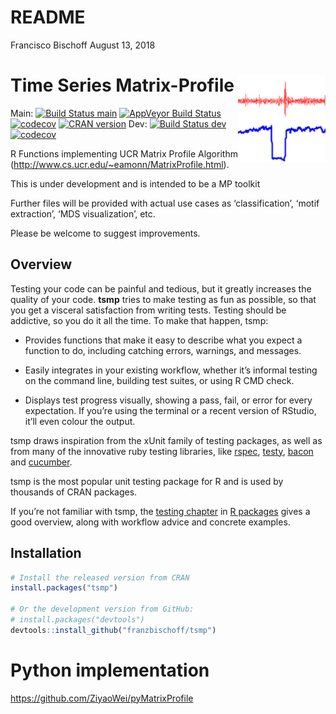 README
================
Francisco Bischoff
August 13, 2018

<!-- README.md is generated from README.Rmd. Please edit that file -->

# Time Series Matrix-Profile <img src="man/figures/logo.png" align="right" />

Main:
[![Build Status main](https://travis-ci.com/franzbischoff/tsmp.svg?branch=master)](https://travis-ci.com/franzbischoff/tsmp)
[![AppVeyor Build
Status](https://ci.appveyor.com/api/projects/status/github/r-lib/tsmp?branch=master&svg=true)](https://ci.appveyor.com/project/r-lib/tsmp)
[![codecov](https://codecov.io/gh/franzbischoff/tsmp/branch/master/graph/badge.svg)](https://codecov.io/gh/franzbischoff/tsmp)
[![CRAN
version](http://www.r-pkg.org/badges/version/tsmp)](https://cran.r-project.org/package=tsmp)
Dev:
[![Build Status dev](https://travis-ci.com/franzbischoff/tsmp.svg?branch=feature%2Fcode_status)](https://travis-ci.com/franzbischoff/tsmp)
[![codecov](https://codecov.io/gh/franzbischoff/tsmp/branch/feature/code_status/graph/badge.svg)](https://codecov.io/gh/franzbischoff/tsmp)

R Functions implementing UCR Matrix Profile Algorithm
(<http://www.cs.ucr.edu/~eamonn/MatrixProfile.html>).

This is under development and is intended to be a MP toolkit

Further files will be provided with actual use cases as
‘classification’, ‘motif extraction’, ‘MDS visualization’, etc.

Please be welcome to suggest improvements.

## Overview

Testing your code can be painful and tedious, but it greatly increases
the quality of your code. **tsmp** tries to make testing as fun as
possible, so that you get a visceral satisfaction from writing tests.
Testing should be addictive, so you do it all the time. To make that
happen, tsmp:

  - Provides functions that make it easy to describe what you expect a
    function to do, including catching errors, warnings, and messages.

  - Easily integrates in your existing workflow, whether it’s informal
    testing on the command line, building test suites, or using R CMD
    check.

  - Displays test progress visually, showing a pass, fail, or error for
    every expectation. If you’re using the terminal or a recent version
    of RStudio, it’ll even colour the output.

tsmp draws inspiration from the xUnit family of testing packages, as
well as from many of the innovative ruby testing libraries, like
[rspec](http://rspec.info/), [testy](https://github.com/ahoward/testy),
[bacon](https://github.com/chneukirchen/bacon) and
[cucumber](https://cucumber.io).

tsmp is the most popular unit testing package for R and is used by
thousands of CRAN packages.

If you’re not familiar with tsmp, the [testing
chapter](http://r-pkgs.had.co.nz/tests.html) in [R
packages](http://r-pkgs.had.co.nz/) gives a good overview, along with
workflow advice and concrete examples.

## Installation

``` r
# Install the released version from CRAN
install.packages("tsmp")

# Or the development version from GitHub:
# install.packages("devtools")
devtools::install_github("franzbischoff/tsmp")
```

# Python implementation

<https://github.com/ZiyaoWei/pyMatrixProfile>
